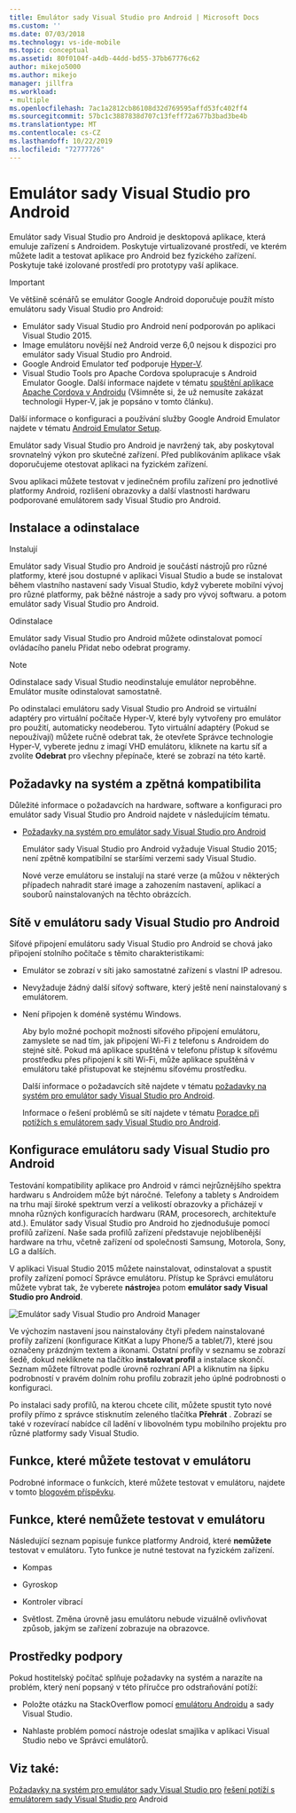 ```yaml
---
title: Emulátor sady Visual Studio pro Android | Microsoft Docs
ms.custom: ''
ms.date: 07/03/2018
ms.technology: vs-ide-mobile
ms.topic: conceptual
ms.assetid: 80f0104f-a4db-44dd-bd55-37bb67776c62
author: mikejo5000
ms.author: mikejo
manager: jillfra
ms.workload:
- multiple
ms.openlocfilehash: 7ac1a2812cb86108d32d769595affd53fc402ff4
ms.sourcegitcommit: 57bc1c3887838d707c13feff72a677b3bad3be4b
ms.translationtype: MT
ms.contentlocale: cs-CZ
ms.lasthandoff: 10/22/2019
ms.locfileid: "72777726"
---
```

# <a name="visual-studio-emulator-for-android"></a>Emulátor sady Visual Studio pro Android

Emulátor sady Visual Studio pro Android je desktopová aplikace, která emuluje zařízení s Androidem. Poskytuje virtualizované prostředí, ve kterém můžete ladit a testovat aplikace pro Android bez fyzického zařízení. Poskytuje také izolované prostředí pro prototypy vaší aplikace.

> [!IMPORTANT]
> Ve většině scénářů se emulátor Google Android doporučuje použít místo emulátoru sady Visual Studio pro Android:
> - Emulátor sady Visual Studio pro Android není podporován po aplikaci Visual Studio 2015.
> - Image emulátoru novější než Android verze 6,0 nejsou k dispozici pro emulátor sady Visual Studio pro Android.
> - Google Android Emulator teď podporuje [Hyper-V](https://docs.microsoft.com/xamarin/android/get-started/installation/android-emulator/hardware-acceleration#accelerating-with-hyper-v).
> - Visual Studio Tools pro Apache Cordova spolupracuje s Android Emulator Google. Další informace najdete v tématu [spuštění aplikace Apache Cordova v Androidu](/visualstudio/cross-platform/tools-for-cordova/run-your-app/run-app-android#google-android-emulator) (Všimněte si, že už nemusíte zakázat technologii Hyper-V, jak je popsáno v tomto článku).
>
> Další informace o konfiguraci a používání služby Google Android Emulator najdete v tématu [Android Emulator Setup](https://docs.microsoft.com/xamarin/android/get-started/installation/android-emulator/).

 Emulátor sady Visual Studio pro Android je navržený tak, aby poskytoval srovnatelný výkon pro skutečné zařízení. Před publikováním aplikace však doporučujeme otestovat aplikaci na fyzickém zařízení.

 Svou aplikaci můžete testovat v jedinečném profilu zařízení pro jednotlivé platformy Android, rozlišení obrazovky a další vlastnosti hardwaru podporované emulátorem sady Visual Studio pro Android.

## <a name="Installing"></a>Instalace a odinstalace
 Instalují

 Emulátor sady Visual Studio pro Android je součástí nástrojů pro různé platformy, které jsou dostupné v aplikaci Visual Studio a bude se instalovat během vlastního nastavení sady Visual Studio, když vyberete mobilní vývoj pro různé platformy, pak běžné nástroje a sady pro vývoj softwaru. a potom emulátor sady Visual Studio pro Android.

 Odinstalace

 Emulátor sady Visual Studio pro Android můžete odinstalovat pomocí ovládacího panelu Přidat nebo odebrat programy.

> [!NOTE]
> Odinstalace sady Visual Studio neodinstaluje emulátor neproběhne. Emulátor musíte odinstalovat samostatně.

 Po odinstalaci emulátoru sady Visual Studio pro Android se virtuální adaptéry pro virtuální počítače Hyper-V, které byly vytvořeny pro emulátor pro použití, automaticky neodeberou. Tyto virtuální adaptéry (Pokud se nepoužívají) můžete ručně odebrat tak, že otevřete Správce technologie Hyper-V, vyberete jednu z imagí VHD emulátoru, kliknete na kartu síť a zvolíte **Odebrat** pro všechny přepínače, které se zobrazí na této kartě.

## <a name="Requirements"></a>Požadavky na systém a zpětná kompatibilita
 Důležité informace o požadavcích na hardware, software a konfiguraci pro emulátor sady Visual Studio pro Android najdete v následujícím tématu.

- [Požadavky na systém pro emulátor sady Visual Studio pro Android](../cross-platform/system-requirements-for-the-visual-studio-emulator-for-android.md)

  Emulátor sady Visual Studio pro Android vyžaduje Visual Studio 2015; není zpětně kompatibilní se staršími verzemi sady Visual Studio.

  Nové verze emulátoru se instalují na staré verze (a můžou v některých případech nahradit staré image a zahozením nastavení, aplikací a souborů nainstalovaných na těchto obrázcích.

## <a name="Networking"></a>Sítě v emulátoru sady Visual Studio pro Android
 Síťové připojení emulátoru sady Visual Studio pro Android se chová jako připojení stolního počítače s těmito charakteristikami:

- Emulátor se zobrazí v síti jako samostatné zařízení s vlastní IP adresou.

- Nevyžaduje žádný další síťový software, který ještě není nainstalovaný s emulátorem.

- Není připojen k doméně systému Windows.

  Aby bylo možné pochopit možnosti síťového připojení emulátoru, zamyslete se nad tím, jak připojení Wi-Fi z telefonu s Androidem do stejné sítě. Pokud má aplikace spuštěná v telefonu přístup k síťovému prostředku přes připojení k síti Wi-Fi, může aplikace spuštěná v emulátoru také přistupovat ke stejnému síťovému prostředku.

  Další informace o požadavcích sítě najdete v tématu [požadavky na systém pro emulátor sady Visual Studio pro Android](../cross-platform/system-requirements-for-the-visual-studio-emulator-for-android.md).

  Informace o řešení problémů se sítí najdete v tématu [Poradce při potížích s emulátorem sady Visual Studio pro Android](../cross-platform/troubleshooting-the-visual-studio-emulator-for-android.md).

## <a name="Configuring"></a>Konfigurace emulátoru sady Visual Studio pro Android
 Testování kompatibility aplikace pro Android v rámci nejrůznějšího spektra hardwaru s Androidem může být náročné. Telefony a tablety s Androidem na trhu mají široké spektrum verzí a velikostí obrazovky a přicházejí v mnoha různých konfiguracích hardwaru (RAM, procesorech, architektuře atd.). Emulátor sady Visual Studio pro Android ho zjednodušuje pomocí profilů zařízení. Naše sada profilů zařízení představuje nejoblíbenější hardware na trhu, včetně zařízení od společnosti Samsung, Motorola, Sony, LG a dalších.

 V aplikaci Visual Studio 2015 můžete nainstalovat, odinstalovat a spustit profily zařízení pomocí Správce emulátoru. Přístup ke Správci emulátoru můžete vybrat tak, že vyberete **nástroje**a potom **emulátor sady Visual Studio pro Android**.

 ![Emulátor sady Visual Studio pro Android Manager](../cross-platform/media/android_emu_manager.png "Android_Emu_Manager")

 Ve výchozím nastavení jsou nainstalovány čtyři předem nainstalované profily zařízení (konfigurace KitKat a lupy Phone/5 a tablet/7), které jsou označeny prázdným textem a ikonami. Ostatní profily v seznamu se zobrazí šedě, dokud nekliknete na tlačítko **instalovat profil** a instalace skončí. Seznam můžete filtrovat podle úrovně rozhraní API a kliknutím na šipku podrobností v pravém dolním rohu profilu zobrazit jeho úplné podrobnosti o konfiguraci.

 Po instalaci sady profilů, na kterou chcete cílit, můžete spustit tyto nové profily přímo z správce stisknutím zeleného tlačítka **Přehrát** . Zobrazí se také v rozevírací nabídce cíl ladění v libovolném typu mobilního projektu pro různé platformy sady Visual Studio.

## <a name="FeaturesTest"></a>Funkce, které můžete testovat v emulátoru
 Podrobné informace o funkcích, které můžete testovat v emulátoru, najdete v tomto [blogovém příspěvku](https://devblogs.microsoft.com/devops/introducing-visual-studios-emulator-for-android/).

## <a name="FeaturesNonTest"></a>Funkce, které nemůžete testovat v emulátoru
 Následující seznam popisuje funkce platformy Android, které **nemůžete** testovat v emulátoru. Tyto funkce je nutné testovat na fyzickém zařízení.

- Kompas

- Gyroskop

- Kontroler vibrací

- Světlost. Změna úrovně jasu emulátoru nebude vizuálně ovlivňovat způsob, jakým se zařízení zobrazuje na obrazovce.

## <a name="Support"></a>Prostředky podpory
 Pokud hostitelský počítač splňuje požadavky na systém a narazíte na problém, který není popsaný v této příručce pro odstraňování potíží:

- Položte otázku na StackOverflow pomocí [emulátoru Androidu](https://stackoverflow.com/questions/tagged/android-emulator) a sady Visual Studio.

- Nahlaste problém pomocí nástroje odeslat smajlíka v aplikaci Visual Studio nebo ve Správci emulátorů.

## <a name="see-also"></a>Viz také:
 [Požadavky na systém pro emulátor sady Visual Studio pro](../cross-platform/system-requirements-for-the-visual-studio-emulator-for-android.md) [řešení potíží s emulátorem sady Visual Studio pro](../cross-platform/troubleshooting-the-visual-studio-emulator-for-android.md) Android
